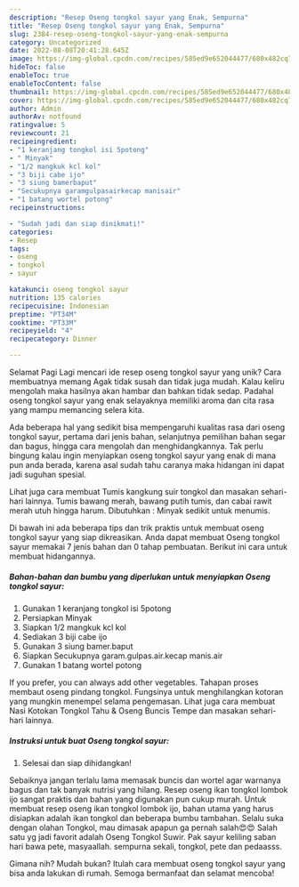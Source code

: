 ```yaml
---
description: "Resep Oseng tongkol sayur yang Enak, Sempurna"
title: "Resep Oseng tongkol sayur yang Enak, Sempurna"
slug: 2384-resep-oseng-tongkol-sayur-yang-enak-sempurna
category: Uncategorized
date: 2022-08-08T20:41:28.645Z
image: https://img-global.cpcdn.com/recipes/585ed9e652044477/680x482cq70/oseng-tongkol-sayur-foto-resep-utama.jpg
hideToc: false
enableToc: true
enableTocContent: false
thumbnail: https://img-global.cpcdn.com/recipes/585ed9e652044477/680x482cq70/oseng-tongkol-sayur-foto-resep-utama.jpg
cover: https://img-global.cpcdn.com/recipes/585ed9e652044477/680x482cq70/oseng-tongkol-sayur-foto-resep-utama.jpg
author: Admin
authorAv: notfound
ratingvalue: 5
reviewcount: 21
recipeingredient:
- "1 keranjang tongkol isi 5potong"
- " Minyak"
- "1/2 mangkuk kcl kol"
- "3 biji cabe ijo"
- "3 siung bamerbaput"
- "Secukupnya garamgulpasairkecap manisair"
- "1 batang wortel potong"
recipeinstructions:

- "Sudah jadi dan siap dinikmati!"
categories:
- Resep
tags:
- oseng
- tongkol
- sayur

katakunci: oseng tongkol sayur 
nutrition: 135 calories
recipecuisine: Indonesian
preptime: "PT34M"
cooktime: "PT33M"
recipeyield: "4"
recipecategory: Dinner

---
```



Selamat Pagi Lagi mencari ide resep oseng tongkol sayur yang unik? Cara membuatnya memang Agak tidak susah dan tidak juga mudah. Kalau keliru mengolah maka hasilnya akan hambar dan bahkan tidak sedap. Padahal oseng tongkol sayur yang enak selayaknya memiliki aroma dan cita rasa yang mampu memancing selera kita.


Ada beberapa hal yang sedikit bisa mempengaruhi kualitas rasa dari oseng tongkol sayur, pertama dari jenis bahan, selanjutnya pemilihan bahan segar dan bagus, hingga cara mengolah dan menghidangkannya. Tak perlu bingung kalau ingin menyiapkan oseng tongkol sayur yang enak di mana pun anda berada, karena asal sudah tahu caranya maka hidangan ini dapat jadi suguhan spesial.

Lihat juga cara membuat Tumis kangkung suir tongkol dan masakan sehari-hari lainnya. Tumis bawang merah, bawang putih tumis, dan cabai rawit merah utuh hingga harum. Dibutuhkan : Minyak sedikit untuk menumis.


Di bawah ini ada beberapa tips dan trik praktis untuk membuat oseng tongkol sayur yang siap dikreasikan. Anda dapat membuat Oseng tongkol sayur memakai 7 jenis bahan dan 0 tahap pembuatan. Berikut ini cara untuk membuat hidangannya.

<!--inarticleads1-->

##### Bahan-bahan dan bumbu yang diperlukan untuk menyiapkan Oseng tongkol sayur:

1. Gunakan 1 keranjang tongkol isi 5potong
1. Persiapkan  Minyak
1. Siapkan 1/2 mangkuk kcl kol
1. Sediakan 3 biji cabe ijo
1. Gunakan 3 siung bamer.baput
1. Siapkan Secukupnya garam.gulpas.air.kecap manis.air
1. Gunakan 1 batang wortel potong


If you prefer, you can always add other vegetables. Tahapan proses membaut oseng pindang tongkol. Fungsinya untuk menghilangkan kotoran yang mungkin menempel selama pengemasan. Lihat juga cara membuat Nasi Kotokan Tongkol Tahu &amp; Oseng Buncis Tempe dan masakan sehari-hari lainnya. 

<!--inarticleads2-->

##### Instruksi untuk buat Oseng tongkol sayur:


1. Selesai dan siap dihidangkan!

Sebaiknya jangan terlalu lama memasak buncis dan wortel agar warnanya bagus dan tak banyak nutrisi yang hilang. Resep oseng ikan tongkol lombok ijo sangat praktis dan bahan yang digunakan pun cukup murah. Untuk membuat resep oseng ikan tongkol lombok ijo, bahan utama yang harus disiapkan adalah ikan tongkol dan beberapa bumbu tambahan. Selalu suka dengan olahan Tongkol, mau dimasak apapun ga pernah salah😍😍 Salah satu yg jadi favorit adalah Oseng Tongkol Suwir. Pak sayur keliling saban hari bawa pete, masyaallah. sempurna sekali, tongkol, pete dan pedaasss. 

Gimana nih? Mudah bukan? Itulah cara membuat oseng tongkol sayur yang bisa anda lakukan di rumah. Semoga bermanfaat dan selamat mencoba!
